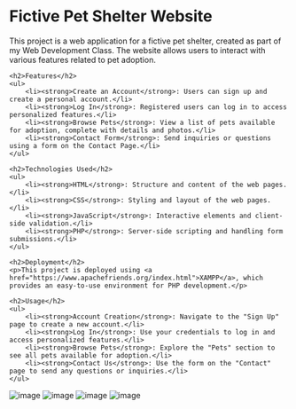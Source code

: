 <!DOCTYPE html>
<html lang="en">
<head>
    <meta charset="UTF-8">
    <meta name="viewport" content="width=device-width, initial-scale=1.0">
    <title>Fictive Pet Shelter Website README</title>
</head>
<body>
    <h1>Fictive Pet Shelter Website</h1>
    <p>This project is a web application for a fictive pet shelter, created as part of my Web Development Class. The website allows users to interact with various features related to pet adoption.</p>
    
    <h2>Features</h2>
    <ul>
        <li><strong>Create an Account</strong>: Users can sign up and create a personal account.</li>
        <li><strong>Log In</strong>: Registered users can log in to access personalized features.</li>
        <li><strong>Browse Pets</strong>: View a list of pets available for adoption, complete with details and photos.</li>
        <li><strong>Contact Form</strong>: Send inquiries or questions using a form on the Contact Page.</li>
    </ul>
    
    <h2>Technologies Used</h2>
    <ul>
        <li><strong>HTML</strong>: Structure and content of the web pages.</li>
        <li><strong>CSS</strong>: Styling and layout of the web pages.</li>
        <li><strong>JavaScript</strong>: Interactive elements and client-side validation.</li>
        <li><strong>PHP</strong>: Server-side scripting and handling form submissions.</li>
    </ul>
    
    <h2>Deployment</h2>
    <p>This project is deployed using <a href="https://www.apachefriends.org/index.html">XAMPP</a>, which provides an easy-to-use environment for PHP development.</p>
    
    <h2>Usage</h2>
    <ul>
        <li><strong>Account Creation</strong>: Navigate to the "Sign Up" page to create a new account.</li>
        <li><strong>Log In</strong>: Use your credentials to log in and access personalized features.</li>
        <li><strong>Browse Pets</strong>: Explore the "Pets" section to see all pets available for adoption.</li>
        <li><strong>Contact Us</strong>: Use the form on the "Contact" page to send any questions or inquiries.</li>
    </ul>
    
</body>
</html>

![image](https://github.com/Morar-Cristina/WEB-Project/assets/100164128/a713521b-d783-461d-9c57-07a18579ba87)
![image](https://github.com/Morar-Cristina/WEB-Project/assets/100164128/d97209ab-3e93-4124-a6af-b7f80d594801)
![image](https://github.com/Morar-Cristina/WEB-Project/assets/100164128/93ba2332-9873-45ed-ac59-3d770e28509c)
![image](https://github.com/Morar-Cristina/WEB-Project/assets/100164128/41671b27-52ef-4432-adb3-29edb6a66db0)


